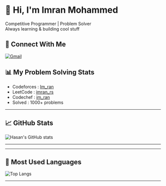 # 👋 Hi, I'm Imran Mohammed

  
 Competitive Programmer | Problem Solver   
 Always learning & building cool stuff

## 📌 Connect With Me

[![Gmail](https://img.shields.io/badge/Email-D14836?logo=gmail&logoColor=white)](mailto:imranmohammed5220@gmail.com)




## 📊 My Problem Solving Stats

-  Codeforces : [Im_ran](https://codeforces.com/profile/Im_ran)
-  LeetCode   : [imran_rs](https://leetcode.com/u/imran_rs/)
-  Codechef   : [im_ran](https://www.codechef.com/users/im_ran)
-  Solved     : 1000+ problems


---

## 📈 GitHub Stats

![Hasan's GitHub stats](https://github-readme-stats.vercel.app/api?username=ImranSanvi&show_icons=true&theme=tokyonight)

---



---

## 🧮 Most Used Languages

![Top Langs](https://github-readme-stats.vercel.app/api/top-langs/?username=ImranSanvi&layout=compact&theme=tokyonight)

---

